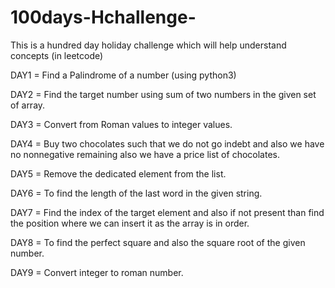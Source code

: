 # 100days-Hchallenge-
This is a hundred day holiday challenge which will help understand concepts (in leetcode)

DAY1 = Find a Palindrome of a number (using python3)

DAY2 = Find the target number using sum of two numbers in the given set of array.

DAY3 = Convert from Roman values to integer values.

DAY4 = Buy two chocolates such that we do not go indebt and also we have no nonnegative  remaining also we have a price list of chocolates.

DAY5 = Remove the  dedicated element from the list.

DAY6 = To find the length of the last word in the given string. 

DAY7 = Find the index of the target element and also if not present than find the position where we can insert it as the array is in order.

DAY8 = To find the perfect square and also the square root of the given number.

DAY9 = Convert integer to roman number.

